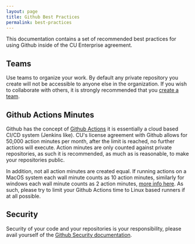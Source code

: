 ```yaml
---
layout: page
title: Github Best Practices
permalink: best-practices
---
```

This documentation contains a set of recommended best practices for using Github inside of the CU Enterprise agreement.

## Teams
Use teams to organize your work. By default any private repository you create will not be accessible to anyone else in the organization. If you wish to collaborate with others, it is strongly recommended that you [create a team](https://docs.github.com/en/organizations/organizing-members-into-teams/about-teams).

## Github Actions Minutes
Github has the concept of [Github Actions](https://docs.github.com/en/actions/learn-github-actions) it is essentially a cloud based CI/CD system (Jenkins like). CU's license agreement with Github allows for 50,000 action minutes per month, after the limit is reached, no further actions will execute. Action minutes are only counted against private repositories, as such it is recommended, as much as is reasonable, to make your repositories public.

In addition, not all action minutes are created equal. If running actions on a MacOS system each wall minute counts as 10 action minutes, similarly for windows each wall minute counts as 2 action minutes, [more info here](https://docs.github.com/en/github/setting-up-and-managing-billing-and-payments-on-github/about-billing-for-github-actions). As such, please try to limit your Github Actions time to Linux based runners if at all possible.

## Security
Security of your code and your repositories is your responsibility, please avail yourself of the [Github Security documentation](https://docs.github.com/en/code-security/getting-started/about-securing-your-repository).
